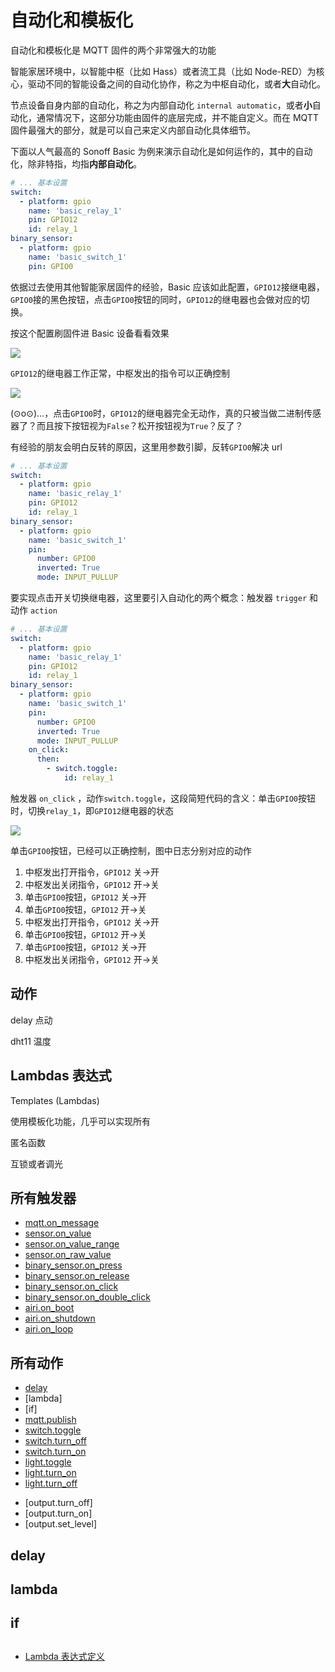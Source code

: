# 自动化和模板化

自动化和模板化是 MQTT 固件的两个非常强大的功能

智能家居环境中，以智能中枢（比如 Hass）或者流工具（比如 Node-RED）为核心，驱动不同的智能设备之间的自动化协作，称之为中枢自动化，或者**大**自动化。

节点设备自身内部的自动化，称之为内部自动化 `internal automatic`，或者**小**自动化，通常情况下，这部分功能由固件的底层完成，并不能自定义。而在 MQTT 固件最强大的部分，就是可以自己来定义内部自动化具体细节。

下面以人气最高的 Sonoff Basic 为例来演示自动化是如何运作的，其中的自动化，除非特指，均指**内部自动化**。

```yaml
# ... 基本设置
switch:
  - platform: gpio
    name: 'basic_relay_1'
    pin: GPIO12
    id: relay_1
binary_sensor:
  - platform: gpio
    name: 'basic_switch_1'
    pin: GPIO0
```

依据过去使用其他智能家居固件的经验，Basic 应该如此配置，`GPIO12`接继电器，`GPIO0`接的黑色按钮，点击`GPIO0`按钮的同时，`GPIO12`的继电器也会做对应的切换。

按这个配置刷固件进 Basic 设备看看效果


![](https://ws1.sinaimg.cn/large/007fN5Xegy1fx47akhet7j312i0mzai2.jpg)

`GPIO12`的继电器工作正常，中枢发出的指令可以正确控制

![](https://ws1.sinaimg.cn/large/007fN5Xegy1fx47hd6ho3j312g0jqdqt.jpg)

(⊙o⊙)…，点击`GPIO0`时，`GPIO12`的继电器完全无动作，真的只被当做二进制传感器了？而且按下按钮视为`False`？松开按钮视为`True`？反了？


有经验的朋友会明白反转的原因，这里用参数引脚，反转`GPIO0`解决 url

```yaml
# ... 基本设置
switch:
  - platform: gpio
    name: 'basic_relay_1'
    pin: GPIO12
    id: relay_1
binary_sensor:
  - platform: gpio
    name: 'basic_switch_1'
    pin:
      number: GPIO0
      inverted: True
      mode: INPUT_PULLUP
```


要实现点击开关切换继电器，这里要引入自动化的两个概念：触发器 `trigger` 和 动作 `action`




```yaml
# ... 基本设置
switch:
  - platform: gpio
    name: 'basic_relay_1'
    pin: GPIO12
    id: relay_1
binary_sensor:
  - platform: gpio
    name: 'basic_switch_1'
    pin:
      number: GPIO0
      inverted: True
      mode: INPUT_PULLUP
    on_click:
      then:
        - switch.toggle:
            id: relay_1
```

触发器 `on_click` ，动作`switch.toggle`，这段简短代码的含义：单击`GPIO0`按钮时，切换`relay_1`，即`GPIO12`继电器的状态

![](https://ws1.sinaimg.cn/large/007fN5Xegy1fx490spth7j30zb0lkdpk.jpg)

单击`GPIO0`按钮，已经可以正确控制，图中日志分别对应的动作

1. 中枢发出打开指令，`GPIO12` 关->开
2. 中枢发出关闭指令，`GPIO12` 开->关
3. 单击`GPIO0`按钮，`GPIO12` 关->开
4. 单击`GPIO0`按钮，`GPIO12` 开->关
5. 中枢发出打开指令，`GPIO12` 关->开
6. 单击`GPIO0`按钮，`GPIO12` 开->关
7. 单击`GPIO0`按钮，`GPIO12` 关->开
8. 中枢发出关闭指令，`GPIO12` 开->关


## 动作

delay 点动

dht11 温度





## Lambdas 表达式
Templates (Lambdas)

使用模板化功能，几乎可以实现所有

匿名函数

互锁或者调光


## 所有触发器

- [mqtt.on_message](mqtt/components/mqtt#on_message)
- [sensor.on_value](mqtt/components/sensor/#on_value)
- [sensor.on_value_range](mqtt/components/sensor/#on_value_range)
- [sensor.on_raw_value](mqtt/components/sensor/#on_raw_value)
- [binary_sensor.on_press](mqtt/components/binary_sensor/#on_press)
- [binary_sensor.on_release](mqtt/components/binary_sensor/#on_release)
- [binary_sensor.on_click](mqtt/components/binary_sensor/#on_click)
- [binary_sensor.on_double_click](mqtt/components/binary_sensor/#on_double_click)
- [airi.on_boot](mqtt/components/airi#on_boot)
- [airi.on_shutdown](mqtt/components/airi#on_shutdown)
- [airi.on_loop](mqtt/components/airi#on_loop)









## 所有动作

- [delay](#delay)
- [lambda]
- [if]
- [mqtt.publish](mqtt/components/mqtt#mqttpublish)
- [switch.toggle](mqtt/components/switch/#switchtoggle)
- [switch.turn_off](mqtt/components/switch/#switchturn_off)
- [switch.turn_on](mqtt/components/switch/#switchturn_on)
- [light.toggle](mqtt/components/light/#lighttoggle)
- [light.turn_on](mqtt/components/light/#lightturn_on)
- [light.turn_off](mqtt/components/light/#lightturn_off)

<!-- - [cover.open]
- [cover.close]
- [cover.stop]
- [fan.toggle]
- [fan.turn_off]
- [fan.turn_on] -->
- [output.turn_off]
- [output.turn_on]
- [output.set_level]

<!-- - [deep_sleep.enter]
- [deep_sleep.prevent] -->



## delay


## lambda



## if 



##

 - [Lambda 表达式定义](https://baike.baidu.com/item/Lambda%E8%A1%A8%E8%BE%BE%E5%BC%8F)
